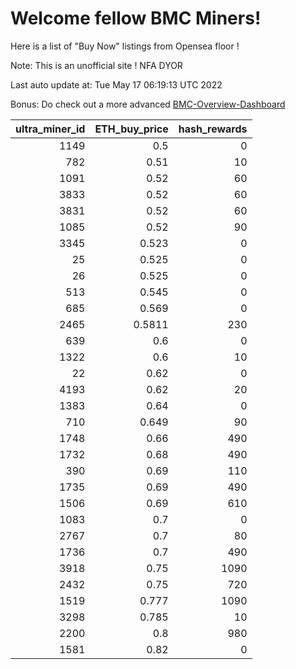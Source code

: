 # Welcome fellow BMC Miners!
Here is a list of "Buy Now" listings from Opensea floor !

Note: This is an unofficial site ! NFA DYOR

Last auto update at: Tue May 17 06:19:13 UTC 2022

Bonus: Do check out a more advanced [BMC-Overview-Dashboard](https://dune.com/defifunk/BMC-Overview-Dashboard)


|   ultra_miner_id |   ETH_buy_price |   hash_rewards |
|-----------------:|----------------:|---------------:|
|             1149 |          0.5    |              0 |
|              782 |          0.51   |             10 |
|             1091 |          0.52   |             60 |
|             3833 |          0.52   |             60 |
|             3831 |          0.52   |             60 |
|             1085 |          0.52   |             90 |
|             3345 |          0.523  |              0 |
|               25 |          0.525  |              0 |
|               26 |          0.525  |              0 |
|              513 |          0.545  |              0 |
|              685 |          0.569  |              0 |
|             2465 |          0.5811 |            230 |
|              639 |          0.6    |              0 |
|             1322 |          0.6    |             10 |
|               22 |          0.62   |              0 |
|             4193 |          0.62   |             20 |
|             1383 |          0.64   |              0 |
|              710 |          0.649  |             90 |
|             1748 |          0.66   |            490 |
|             1732 |          0.68   |            490 |
|              390 |          0.69   |            110 |
|             1735 |          0.69   |            490 |
|             1506 |          0.69   |            610 |
|             1083 |          0.7    |              0 |
|             2767 |          0.7    |             80 |
|             1736 |          0.7    |            490 |
|             3918 |          0.75   |           1090 |
|             2432 |          0.75   |            720 |
|             1519 |          0.777  |           1090 |
|             3298 |          0.785  |             10 |
|             2200 |          0.8    |            980 |
|             1581 |          0.82   |              0 |